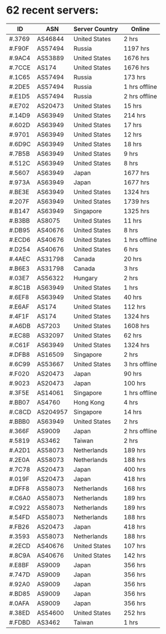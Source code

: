 # 62 recent servers:

| ID | ASN | Server Country | Online |
| ------ | ------ | ------ | ------ |
| #.3769 | AS46844 | United States | 2 hrs |
| #.F90F | AS57494 | Russia | 1197 hrs |
| #.9AC4 | AS53889 | United States | 1676 hrs |
| #.7CCE | AS174 | United States | 1676 hrs |
| #.1C65 | AS57494 | Russia | 173 hrs |
| #.2DE5 | AS57494 | Russia | 1 hrs offline |
| #.E1D5 | AS57494 | Russia | 2 hrs offline |
| #.E702 | AS20473 | United States | 15 hrs |
| #.14D9 | AS63949 | United States | 214 hrs |
| #.602D | AS63949 | United States | 17 hrs |
| #.9701 | AS63949 | United States | 12 hrs |
| #.6D9C | AS63949 | United States | 18 hrs |
| #.7B5B | AS63949 | United States | 9 hrs |
| #.512C | AS63949 | United States | 8 hrs |
| #.5607 | AS63949 | Japan | 1677 hrs |
| #.973A | AS63949 | Japan | 1677 hrs |
| #.BE3E | AS63949 | United States | 1324 hrs |
| #.207F | AS63949 | United States | 1739 hrs |
| #.B147 | AS63949 | Singapore | 1325 hrs |
| #.B3BB | AS8075 | United States | 11 hrs |
| #.DB95 | AS40676 | United States | 8 hrs |
| #.ECD6 | AS40676 | United States | 1 hrs offline |
| #.D254 | AS40676 | United States | 6 hrs |
| #.4AEC | AS31798 | Canada | 20 hrs |
| #.B6E3 | AS31798 | Canada | 3 hrs |
| #.03E7 | AS56322 | Hungary | 2 hrs |
| #.8C1B | AS63949 | United States | 1 hrs |
| #.6EF8 | AS63949 | United States | 40 hrs |
| #.E6AF | AS174 | United States | 112 hrs |
| #.4F1F | AS174 | United States | 1324 hrs |
| #.A6DB | AS7203 | United States | 1608 hrs |
| #.EC8B | AS32097 | United States | 62 hrs |
| #.C61F | AS63949 | United States | 1324 hrs |
| #.DFB8 | AS16509 | Singapore | 2 hrs |
| #.6C99 | AS53667 | United States | 3 hrs offline |
| #.F020 | AS20473 | Japan | 90 hrs |
| #.9023 | AS20473 | Japan | 100 hrs |
| #.3F5E | AS14061 | Singapore | 1 hrs offline |
| #.BB07 | AS4760 | Hong Kong | 4 hrs |
| #.C8CD | AS204957 | Singapore | 14 hrs |
| #.BBB0 | AS63949 | United States | 2 hrs |
| #.366F | AS9009 | Japan | 2 hrs offline |
| #.5819 | AS3462 | Taiwan | 2 hrs |
| #.A2D1 | AS58073 | Netherlands | 189 hrs |
| #.2E0A | AS58073 | Netherlands | 188 hrs |
| #.7C78 | AS20473 | Japan | 400 hrs |
| #.019F | AS20473 | Japan | 418 hrs |
| #.DFF8 | AS58073 | Netherlands | 168 hrs |
| #.C6A0 | AS58073 | Netherlands | 189 hrs |
| #.C922 | AS58073 | Netherlands | 189 hrs |
| #.54FD | AS58073 | Netherlands | 188 hrs |
| #.FB26 | AS20473 | Japan | 418 hrs |
| #.3593 | AS58073 | Netherlands | 188 hrs |
| #.2ECD | AS40676 | United States | 107 hrs |
| #.8C9A | AS40676 | United States | 142 hrs |
| #.E8BF | AS9009 | Japan | 356 hrs |
| #.747D | AS9009 | Japan | 356 hrs |
| #.92A0 | AS9009 | Japan | 356 hrs |
| #.BD85 | AS9009 | Japan | 356 hrs |
| #.0AFA | AS9009 | Japan | 356 hrs |
| #.38ED | AS54600 | United States | 252 hrs |
| #.FDBD | AS3462 | Taiwan | 1 hrs |

